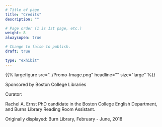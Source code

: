 ```yaml
---
# Title of page
title: "Credits"
description: ""

# Page order (1 is 1st page, etc.)
weight: 8
alwaysopen: true

# Change to false to publish.
draft: true

type: "exhibit"
---
```

{{% largefigure src="../Promo-Image.png" headline="" size="large" %}}

Sponsored by Boston College Libraries

Curator:

Rachel A. Ernst
PhD candidate in the Boston College English Department, and Burns Library Reading Room Assistant.

Originally displayed: Burn Library, February - June, 2018
	
